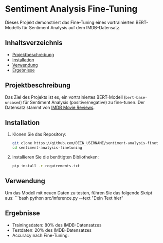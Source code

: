 # Sentiment Analysis Fine-Tuning

Dieses Projekt demonstriert das Fine-Tuning eines vortrainierten BERT-Modells für Sentiment Analysis auf dem IMDB-Datensatz.

## Inhaltsverzeichnis
- [Projektbeschreibung](#projektbeschreibung)
- [Installation](#installation)
- [Verwendung](#verwendung)
- [Ergebnisse](#ergebnisse)

## Projektbeschreibung
Das Ziel des Projekts ist es, ein vortrainiertes BERT-Modell (`bert-base-uncased`) für Sentiment Analysis (positive/negative) zu fine-tunen. Der Datensatz stammt von [IMDB Movie Reviews](https://www.kaggle.com/datasets/lakshmi25npathi/imdb-dataset-of-50k-movie-reviews).

## Installation
1. Klonen Sie das Repository:
   ```bash
   git clone https://github.com/DEIN_USERNAME/sentiment-analysis-finetuning.git
   cd sentiment-analysis-finetuning

2. Installieren Sie die benötigten Bibliotheken:
    ```bash
    pip install -r requirements.txt
    
## Verwendung
 
 Um das Modell mit neuen Daten zu testen, führen Sie das folgende Skript aus:
    ```bash
    python src/inference.py --text "Dein Text hier"

## Ergebnisse
- Trainingsdaten: 80% des IMDB-Datensatzes
- Testdaten: 20% des IMDB-Datensatzes
- Accuracy nach Fine-Tuning: